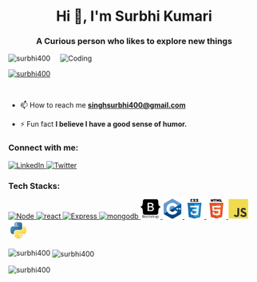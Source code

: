 <h1 align="center">Hi 👋, I'm Surbhi Kumari</h1>
<h3 align="center">A Curious person who likes to explore new things</h3>
<img align="right" alt="Coding" width="400" src="https://cdn.dribbble.com/users/1292677/screenshots/6139167/media/fcf7fd0c619bb87706533079240915f3.gif">

<p align="left"> <img src="https://komarev.com/ghpvc/?username=surbhi400&label=Profile%20views&color=0e75b6&style=flat" alt="surbhi400" /> </p>

<p align="left"> <a href="https://github.com/ryo-ma/github-profile-trophy"><img src="https://github-profile-trophy.vercel.app/?username=surbhi400" alt="surbhi400" /></a> </p>

<p align="left"> <a href="https://twitter.com/" target="blank"><img src="https://img.shields.io/twitter/follow/?logo=twitter&style=for-the-badge" alt="" /></a> </p>

<!-- - 🌱 I’m currently learning **javascript** -->

- 📫 How to reach me **singhsurbhi400@gmail.com**

- ⚡ Fun fact **I believe I have a good sense of humor.**

<h3 align="left">Connect with me:</h3>
<p align="left">
  <a href="https://www.linkedin.com/in/surbhi-kumari-670211224/" target="_blank" rel="noreferrer"> <img src="https://icongr.am/devicon/linkedin-original.svg?size=128&color=currentColor" alt="LinkedIn" width="40" height="40"/> </a> <a href="https://twitter.com/singhsurbhi400" target="_blank" rel="noreferrer"> <img src="https://icongr.am/devicon/twitter-original.svg?size=128&color=currentColor" alt="Twitter" width="40" height="40"/> </a>
</p>

<h3 align="left">Tech Stacks:</h3>
<p align="left"><a href="https://www.w3schools.com/nodejs/" target="_blank" rel="noreferrer"> <img src="https://icongr.am/devicon/nodejs-original.svg?size=128&color=currentColor" alt="Node" width="40" height="40"/> </a>
  <a href="https://react.dev/" target="_blank" rel="noreferrer"> <img src="https://icongr.am/devicon/react-original.svg?size=128&color=currentColor" alt="react" width="40" height="40"/> </a> <a href="https://expressjs.com/" target="_blank" rel="noreferrer"> <img src="https://icongr.am/devicon/express-original.svg?size=128&color=currentColor" alt="Express" width="40" height="40"/> </a>
  <a href="https://www.w3schools.com/mongodb/" target="_blank" rel="noreferrer"> <img src="https://icongr.am/devicon/mongodb-original.svg?size=128&color=currentColor" alt="mongodb" width="40" height="40"/> </a>
  <a href="https://getbootstrap.com" target="_blank" rel="noreferrer"> <img src="https://raw.githubusercontent.com/devicons/devicon/master/icons/bootstrap/bootstrap-plain-wordmark.svg" alt="bootstrap" width="40" height="40"/> </a> <a href="https://www.w3schools.com/cpp/" target="_blank" rel="noreferrer"> <img src="https://raw.githubusercontent.com/devicons/devicon/master/icons/cplusplus/cplusplus-original.svg" alt="cplusplus" width="40" height="40"/> </a> <a href="https://www.w3schools.com/css/" target="_blank" rel="noreferrer"> <img src="https://raw.githubusercontent.com/devicons/devicon/master/icons/css3/css3-original-wordmark.svg" alt="css3" width="40" height="40"/> </a> <a href="https://www.w3.org/html/" target="_blank" rel="noreferrer"> <img src="https://raw.githubusercontent.com/devicons/devicon/master/icons/html5/html5-original-wordmark.svg" alt="html5" width="40" height="40"/> </a> <a href="https://developer.mozilla.org/en-US/docs/Web/JavaScript" target="_blank" rel="noreferrer"> <img src="https://raw.githubusercontent.com/devicons/devicon/master/icons/javascript/javascript-original.svg" alt="javascript" width="40" height="40"/> </a> <a href="https://www.python.org" target="_blank" rel="noreferrer"> <img src="https://raw.githubusercontent.com/devicons/devicon/master/icons/python/python-original.svg" alt="python" width="40" height="40"/> </a> </p>

<p><img align="left" src="https://github-readme-stats.vercel.app/api/top-langs?username=surbhi400&show_icons=true&locale=en&layout=compact" alt="surbhi400" /></p>

<p>&nbsp;<img align="center" src="https://github-readme-stats.vercel.app/api?username=surbhi400&show_icons=true&locale=en" alt="surbhi400" /></p>

<p><img align="center" src="https://github-readme-streak-stats.herokuapp.com/?user=surbhi400&" alt="surbhi400" /></p>
